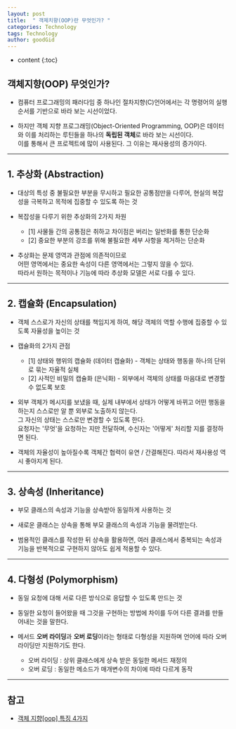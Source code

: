 ```yaml
---
layout: post
title:  " 객제치향(OOP)란 무엇인가? "
categories: Technology
tags: Technology
author: goodGid
---
```

* content
{:toc}

## 객체지향(OOP) 무엇인가?

* 컴퓨터 프로그래밍의 패러다임 중 하나인 절차지향(C)언어에서는 각 명령어의 실행 순서를 기반으로 바라 보는 시선이었다.

* 하지만 객체 지향 프로그래밍(Object-Oriented Programming, OOP)은 데이터와 이를 처리하는 루틴들을 하나의 **독립된 객체**로 바라 보는 시선이다. <br> 이를 통해서 큰 프로젝트에 많이 사용된다. 그 이유는 재사용성의 증가이다. 








---


## 1. 추상화 (Abstraction)

* 대상의 특성 중 불필요한 부분을 무시하고 필요한 공통점만을 다루어, 현실의 복잡성을 극복하고 목적에 집중할 수 있도록 하는 것

* 복잡성을 다루기 위한 추상화의 2가지 차원
    - [1] 사물들 간의 공통점은 취하고 차이점은 버리는 일반화를 통한 단순화
    - [2] 중요한 부분의 강조를 위해 불필요한 세부 사항을 제거하는 단순화

* 추상화는 문제 영역과 관점에 의존적이므로 <br> 어떤 영역에서는 중요한 속성이 다른 영역에서는 그렇지 않을 수 있다. <br> 따라서 원하는 목적이나 기능에 따라 추상화 모델은 서로 다를 수 있다. 


---

## 2. 캡슐화 (Encapsulation)

* 객체 스스로가 자신의 상태를 책임지게 하여, 해당 객체의 역할 수행에 집중할 수 있도록 자율성을 높이는 것

* 캡슐화의 2가지 관점
    - [1] 상태와 행위의 캡슐화 (데이터 캡슐화) - 객체는 상태와 행동을 하나의 단위로 묶는 자율적 실체
    - [2] 사적인 비밀의 캡슐화 (은닉화) - 외부에서 객체의 상태를 마음대로 변경할 수 없도록 보호

* 외부 객체가 메시지를 보냈을 때, 실제 내부에서 상태가 어떻게 바뀌고 어떤 행동을 하는지 스스로만 알 뿐 외부로 노출하지 않는다. <br> 그 자신의 상태는 스스로만 변경할 수 있도록 한다. <br> 요청자는 '무엇'을 요청하는 지만 전달하며, 수신자는 '어떻게' 처리할 지를 결정하면 된다.

* 객체의 자율성이 높아질수록 객체간 협력이 유연 / 간결해진다. 따라서 재사용성 역시 좋아지게 된다.

---

## 3. 상속성 (Inheritance)

* 부모 클래스의 속성과 기능을 상속받아 동일하게 사용하는 것

* 새로운 클래스는 상속을 통해 부모 클래스의 속성과 기능을 물려받는다.

* 범용적인 클래스를 작성한 뒤 상속을 활용하면, 여러 클래스에서 중복되는 속성과 기능을 반복적으로 구현하지 않아도 쉽게 적용할 수 있다.

---

## 4. 다형성 (Polymorphism)

* 동일 요청에 대해 서로 다른 방식으로 응답할 수 있도록 만드는 것

* 동일한 요청이 들어왔을 때 그것을 구현하는 방법에 차이를 두어 다른 결과를 만들어내는 것을 말한다.

* 메서드 **오버 라이딩**과 **오버 로딩**이라는 형태로 다형성을 지원하며 언어에 따라 오버라이딩만 지원하기도 한다.
    - 오버 라이딩 : 상위 클래스에게 상속 받은 동일한 메서드 재정의
    - 오버 로딩 : 동일한 메소드가 매개변수의 차이에 따라 다르게 동작










---

## 참고

* [객체 지향[oop] 특징 4가지](http://richong.tistory.com/122)